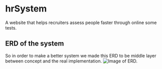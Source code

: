 # hrSystem
A website that helps recruiters assess people faster through online some tests.

## ERD of the system

So in order to make a better system we made this ERD to be middle layer between concept and the real implementation.
![Image of ERD.](https://cdn.discordapp.com/attachments/651864590082244639/651864818948767755/ERD-UPDATE.png)
